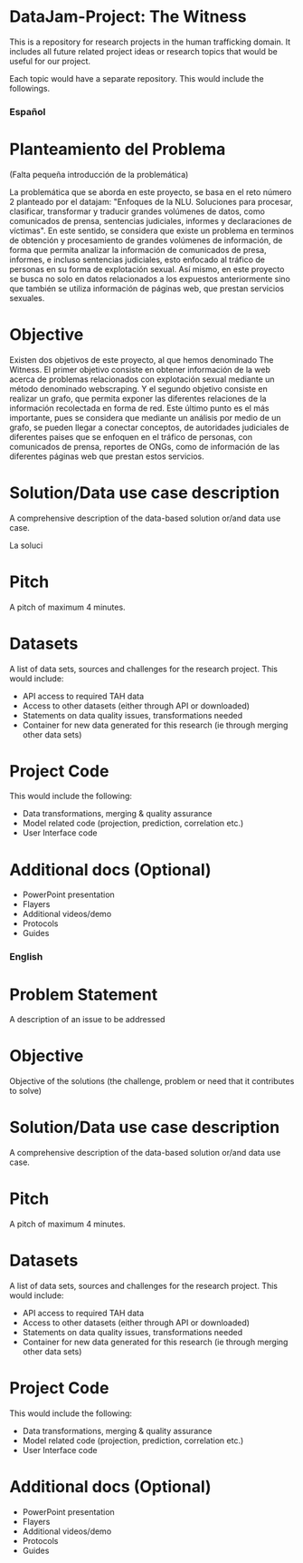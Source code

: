 # DataJam-Project: The Witness
This is a repository for research projects in the human trafficking domain.
It includes all future related project ideas or research topics that would be useful for our project.

Each topic would have a separate repository. This would include the followings.

### Español

# Planteamiento del Problema
(Falta pequeña introducción de la problemática)

La problemática que se aborda en este proyecto, se basa en el reto número 2 planteado por el datajam: "Enfoques de la NLU. Soluciones para procesar, clasificar, transformar y traducir grandes volúmenes de datos, como comunicados de prensa, sentencias judiciales, informes y declaraciones de víctimas". En este sentido, se considera que existe un problema en terminos de obtención y procesamiento de grandes volúmenes de información, de forma que permita analizar la información de comunicados de presa, informes, e incluso sentencias judiciales, esto enfocado al tráfico de personas en su forma de explotación sexual. Así mismo, en este proyecto se busca no solo en datos relacionados a los expuestos anteriormente sino que también se utiliza información de páginas web, que prestan servicios sexuales.


# Objective

Existen dos objetivos de este proyecto, al que hemos denominado The Witness. El primer objetivo consiste en obtener información de la web acerca de problemas relacionados con explotación sexual mediante un método denominado webscraping. Y el segundo objetivo consiste en realizar un grafo, que permita exponer las diferentes relaciones de la información recolectada en forma de red. Este último punto es el más importante, pues se considera que mediante un análisis por medio de un grafo, se pueden llegar a conectar conceptos, de autoridades judiciales de diferentes paises que se enfoquen en el tráfico de personas, con comunicados de prensa, reportes de ONGs, como de información de las diferentes páginas web que prestan estos servicios.


# Solution/Data use case description 
A comprehensive description of the data-based solution or/and data use case. 

La soluci

# Pitch
A pitch of maximum 4 minutes. 

# Datasets
A list of data sets, sources and challenges for the research project.
This would include:
- API access to required TAH data
- Access to other datasets (either through API or downloaded)
- Statements on data quality issues, transformations needed
- Container for new data generated for this research (ie through merging other data sets)

# Project Code
This would include the following:
- Data transformations, merging & quality assurance
- Model related code (projection, prediction, correlation etc.)
- User Interface code

# Additional docs (Optional) 

- PowerPoint presentation
- Flayers 
- Additional videos/demo
- Protocols  
- Guides 



### English

# Problem Statement
A description of an issue to be addressed

# Objective
Objective of the solutions (the challenge, problem or need that it contributes to solve) 

# Solution/Data use case description 
A comprehensive description of the data-based solution or/and data use case. 

# Pitch
A pitch of maximum 4 minutes. 

# Datasets
A list of data sets, sources and challenges for the research project.
This would include:
- API access to required TAH data
- Access to other datasets (either through API or downloaded)
- Statements on data quality issues, transformations needed
- Container for new data generated for this research (ie through merging other data sets)

# Project Code
This would include the following:
- Data transformations, merging & quality assurance
- Model related code (projection, prediction, correlation etc.)
- User Interface code

# Additional docs (Optional) 

- PowerPoint presentation
- Flayers 
- Additional videos/demo
- Protocols  
- Guides 

